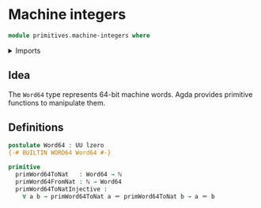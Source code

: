 # Machine integers

```agda
module primitives.machine-integers where
```

<details><summary>Imports</summary>

```agda
open import elementary-number-theory.natural-numbers

open import foundation.booleans
open import foundation.identity-types
open import foundation.maybe
open import foundation.universe-levels

open import primitives.strings
```

</details>

## Idea

The `Word64` type represents 64-bit machine words. Agda provides primitive
functions to manipulate them.

## Definitions

```agda
postulate Word64 : UU lzero
{-# BUILTIN WORD64 Word64 #-}

primitive
  primWord64ToNat   : Word64 → ℕ
  primWord64FromNat : ℕ → Word64
  primWord64ToNatInjective :
    ∀ a b → primWord64ToNat a ＝ primWord64ToNat b → a ＝ b
```

